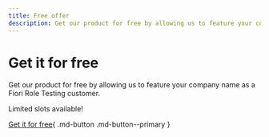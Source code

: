 ```yaml
---
title: Free offer
description: Get our product for free by allowing us to feature your company name as a Fiori Role Testing customer. Limited slots available!
---
```

# Get it for free

Get our product for free by allowing us to feature your company name as a Fiori Role Testing customer. 

Limited slots available!

[Get it for free](contact.md?free=true){ .md-button .md-button--primary }

